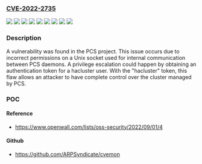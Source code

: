### [CVE-2022-2735](https://cve.mitre.org/cgi-bin/cvename.cgi?name=CVE-2022-2735)
![](https://img.shields.io/static/v1?label=Product&message=Red%20Hat%20Enterprise%20Linux%208&color=blue)
![](https://img.shields.io/static/v1?label=Product&message=Red%20Hat%20Enterprise%20Linux%208.2%20Extended%20Update%20Support&color=blue)
![](https://img.shields.io/static/v1?label=Product&message=Red%20Hat%20Enterprise%20Linux%208.4%20Extended%20Update%20Support&color=blue)
![](https://img.shields.io/static/v1?label=Product&message=Red%20Hat%20Enterprise%20Linux%209&color=blue)
![](https://img.shields.io/static/v1?label=Version&message=!%200%3A0.10.12-6.el8_6.2%20&color=brighgreen)
![](https://img.shields.io/static/v1?label=Version&message=!%200%3A0.10.4-6.el8_2.3%20&color=brighgreen)
![](https://img.shields.io/static/v1?label=Version&message=!%200%3A0.10.8-1.el8_4.2%20&color=brighgreen)
![](https://img.shields.io/static/v1?label=Version&message=!%200%3A0.11.1-10.el9_0.2%20&color=brighgreen)
![](https://img.shields.io/static/v1?label=Vulnerability&message=Incorrect%20Default%20Permissions&color=brighgreen)

### Description

A vulnerability was found in the PCS project. This issue occurs due to incorrect permissions on a Unix socket used for internal communication between PCS daemons. A privilege escalation could happen by obtaining an authentication token for a hacluster user. With the "hacluster" token, this flaw allows an attacker to have complete control over the cluster managed by PCS.

### POC

#### Reference
- https://www.openwall.com/lists/oss-security/2022/09/01/4

#### Github
- https://github.com/ARPSyndicate/cvemon

